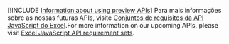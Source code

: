 [!INCLUDE [Information about using preview APIs](../includes/using-preview-apis.md)]
<span data-ttu-id="35c48-101">Para mais informações sobre as nossas futuras APIs, visite [ Conjuntos de requisitos da API JavaScript do Excel](../reference/requirement-sets/excel-preview-apis.md).</span><span class="sxs-lookup"><span data-stu-id="35c48-101">For more information on our upcoming APIs, please visit [Excel JavaScript API requirement sets](../reference/requirement-sets/excel-preview-apis.md).</span></span>